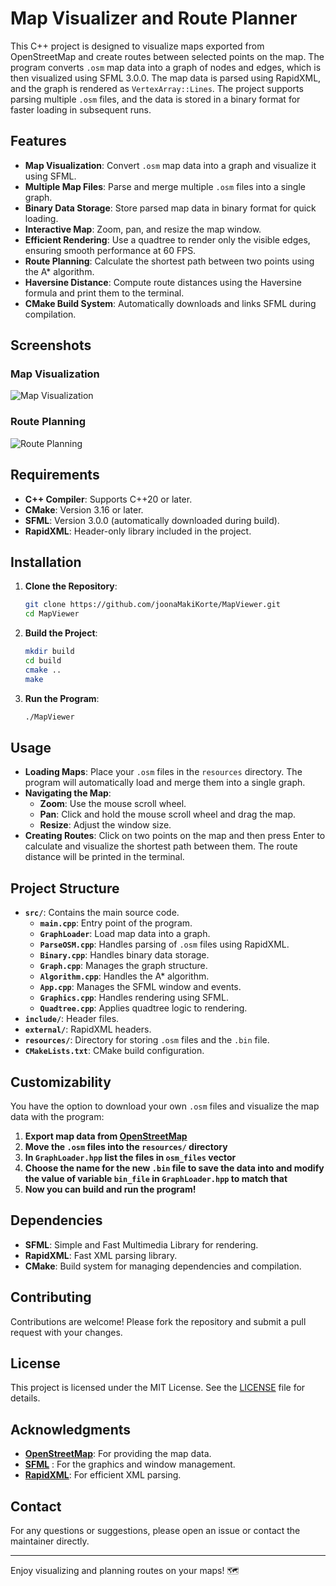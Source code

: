 # Map Visualizer and Route Planner

This C++ project is designed to visualize maps exported from OpenStreetMap and create routes between selected points on the map. The program converts `.osm` map data into a graph of nodes and edges, which is then visualized using SFML 3.0.0. The map data is parsed using RapidXML, and the graph is rendered as `VertexArray::Lines`. The project supports parsing multiple `.osm` files, and the data is stored in a binary format for faster loading in subsequent runs.

## Features

- **Map Visualization**: Convert `.osm` map data into a graph and visualize it using SFML.
- **Multiple Map Files**: Parse and merge multiple `.osm` files into a single graph.
- **Binary Data Storage**: Store parsed map data in binary format for quick loading.
- **Interactive Map**: Zoom, pan, and resize the map window.
- **Efficient Rendering**: Use a quadtree to render only the visible edges, ensuring smooth performance at 60 FPS.
- **Route Planning**: Calculate the shortest path between two points using the A* algorithm.
- **Haversine Distance**: Compute route distances using the Haversine formula and print them to the terminal.
- **CMake Build System**: Automatically downloads and links SFML during compilation.

## Screenshots

### Map Visualization
![Map Visualization](https://imgur.com/6MMRpVj.png)

### Route Planning
![Route Planning](https://imgur.com/TEvi4UC.png)

## Requirements

- **C++ Compiler**: Supports C++20 or later.
- **CMake**: Version 3.16 or later.
- **SFML**: Version 3.0.0 (automatically downloaded during build).
- **RapidXML**: Header-only library included in the project.

## Installation

1. **Clone the Repository**:
   ```bash
   git clone https://github.com/joonaMakiKorte/MapViewer.git
   cd MapViewer
   ```

2. **Build the Project**:
   ```bash
   mkdir build
   cd build
   cmake ..
   make
   ```

3. **Run the Program**:
   ```bash
   ./MapViewer
   ```

## Usage

- **Loading Maps**: Place your `.osm` files in the `resources` directory. The program will automatically load and merge them into a single graph.
- **Navigating the Map**:
  - **Zoom**: Use the mouse scroll wheel.
  - **Pan**: Click and hold the mouse scroll wheel and drag the map.
  - **Resize**: Adjust the window size.
- **Creating Routes**: Click on two points on the map and then press Enter to calculate and visualize the shortest path between them. The route distance will be printed in the terminal.

## Project Structure

- **`src/`**: Contains the main source code.
  - **`main.cpp`**: Entry point of the program.
  - **`GraphLoader`**: Load map data into a graph.
  - **`ParseOSM.cpp`**: Handles parsing of `.osm` files using RapidXML.
  - **`Binary.cpp`**: Handles binary data storage.
  - **`Graph.cpp`**: Manages the graph structure.
  - **`Algorithm.cpp`**: Handles the A* algorithm.
  - **`App.cpp`**: Manages the SFML window and events.
  - **`Graphics.cpp`**: Handles rendering using SFML.
  - **`Quadtree.cpp`**: Applies quadtree logic to rendering.
- **`include/`**: Header files.
- **`external/`**: RapidXML headers.
- **`resources/`**: Directory for storing `.osm` files and the `.bin` file.
- **`CMakeLists.txt`**: CMake build configuration.

## Customizability

You have the option to download your own `.osm` files and visualize the map data with the program:
1. **Export map data from [OpenStreetMap](https://www.openstreetmap.org/)**
2. **Move the `.osm` files into the `resources/` directory**
3. **In `GraphLoader.hpp` list the files in `osm_files` vector**
4. **Choose the name for the new `.bin` file to save the data into and modify the value of variable `bin_file` in `GraphLoader.hpp` to match that**
5. **Now you can build and run the program!**

## Dependencies

- **SFML**: Simple and Fast Multimedia Library for rendering.
- **RapidXML**: Fast XML parsing library.
- **CMake**: Build system for managing dependencies and compilation.

## Contributing

Contributions are welcome! Please fork the repository and submit a pull request with your changes.

## License

This project is licensed under the MIT License. See the [LICENSE](LICENSE) file for details.

## Acknowledgments

- **[OpenStreetMap](https://www.openstreetmap.org/)**: For providing the map data. 
- **[SFML](https://www.sfml-dev.org/)** : For the graphics and window management.
- **[RapidXML](https://github.com/Fe-Bell/RapidXML)**: For efficient XML parsing.

## Contact

For any questions or suggestions, please open an issue or contact the maintainer directly.

---

Enjoy visualizing and planning routes on your maps! 🗺️
